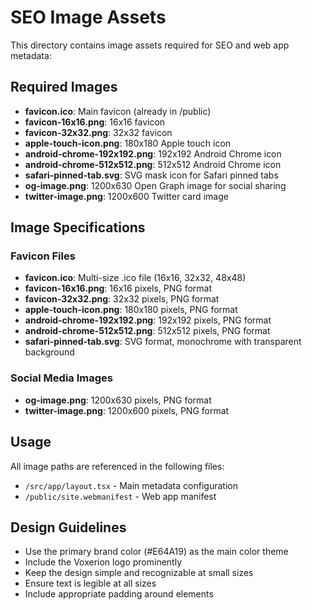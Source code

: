 # SEO Image Assets

This directory contains image assets required for SEO and web app metadata:

## Required Images

- **favicon.ico**: Main favicon (already in /public)
- **favicon-16x16.png**: 16x16 favicon
- **favicon-32x32.png**: 32x32 favicon
- **apple-touch-icon.png**: 180x180 Apple touch icon
- **android-chrome-192x192.png**: 192x192 Android Chrome icon
- **android-chrome-512x512.png**: 512x512 Android Chrome icon
- **safari-pinned-tab.svg**: SVG mask icon for Safari pinned tabs
- **og-image.png**: 1200x630 Open Graph image for social sharing
- **twitter-image.png**: 1200x600 Twitter card image

## Image Specifications

### Favicon Files
- **favicon.ico**: Multi-size .ico file (16x16, 32x32, 48x48)
- **favicon-16x16.png**: 16x16 pixels, PNG format
- **favicon-32x32.png**: 32x32 pixels, PNG format
- **apple-touch-icon.png**: 180x180 pixels, PNG format
- **android-chrome-192x192.png**: 192x192 pixels, PNG format
- **android-chrome-512x512.png**: 512x512 pixels, PNG format
- **safari-pinned-tab.svg**: SVG format, monochrome with transparent background

### Social Media Images
- **og-image.png**: 1200x630 pixels, PNG format
- **twitter-image.png**: 1200x600 pixels, PNG format

## Usage

All image paths are referenced in the following files:
- `/src/app/layout.tsx` - Main metadata configuration
- `/public/site.webmanifest` - Web app manifest

## Design Guidelines

- Use the primary brand color (#E64A19) as the main color theme
- Include the Voxerion logo prominently
- Keep the design simple and recognizable at small sizes
- Ensure text is legible at all sizes
- Include appropriate padding around elements